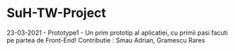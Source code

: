 # SuH-TW-Project

23-03-2021 - Prototype1 - Un prim prototip al aplicatiei, cu primii pasi facuti pe partea de Front-End!
Contributie : Smau Adrian, Gramescu Rares
